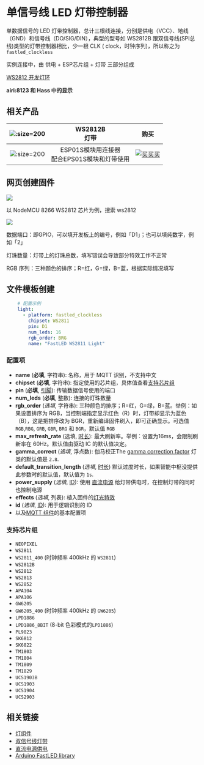 # 单信号线 LED 灯带控制器

单数据信号的 LED 灯带控制器，总计三根线连接，分别是供电（VCC）、地线（GND）和信号线（DO/SIG/DIN），典型的型号如 WS2812B
跟双信号线(SPI总线)类型的灯带控制器相比，少一根 CLK ( clock，时钟序列)，所以称之为 `fastled_clockless`

实例连接中，由 供电 + ESP芯片组 + 灯带 三部分组成


[WS2812 开发灯环](//player.bilibili.com/player.html?aid=35359361&cid=61980878&page=1 ':include :type=iframe width="720" height="1280"')

**airi:8123 和 Hass 中的显示**

## 相关产品

| ![](https://ws1.sinaimg.cn/large/007fN5Xegy1fwxfzyopmcj30xa0k81fn.jpg ':size=200')|  WS2812B<br> 灯带 |  购买 |
|:-:|:-:|:-:|
| ![](https://ws1.sinaimg.cn/large/007fN5Xegy1fwxbejdrw1j30b40b4tdc.jpg ':size=200')  | ESP01S模块用连接器<br> 配合EPS01S模块和灯带使用  |  [![买买买](https://docsify.js.org/_media/icon.svg ':size=30%')](https://item.taobao.com/item.htm?id=551951370518) |



## 网页创建固件

![](https://ws1.sinaimg.cn/large/007fN5Xegy1fwxg8yw6t6j30w60jqtca.jpg)

以 NodeMCU 8266 WS2812 芯片为例，搜索 ws2812  


![](https://ws1.sinaimg.cn/large/007fN5Xegy1fwxda34579j30ku0djmxh.jpg)

数据端口：即GPIO，可以填开发板上的编号，例如「D1」；也可以填纯数字，例如「2」

灯珠数量：灯带上的灯珠总数，填写错误会导致部分特效工作不正常

RGB 序列：三种颜色的排序；R=红，G=绿，B=蓝，根据实际情况填写




## 文件模板创建


```yaml
    # 配置示例
    light:
      - platform: fastled_clockless
        chipset: WS2811
        pin: D1
        num_leds: 16
        rgb_order: BRG
        name: "FastLED WS2811 Light"
```

### 配置项

- **name** (**必填**, 字符串): 名称，用于 MQTT 识别，不支持中文
- **chipset** (**必填**, 字符串): 指定使用的芯片组，具体值查看[支持芯片组](#支持芯片组)
- **pin** (**必填**, [引脚](mqtt/guides/configuration-types#引脚)): 传输数据信号使用的端口
- **num_leds** (**必填**, 整数): 连接的灯珠数量
- **rgb_order** (*选填*, 字符串): 三种颜色的排序；R=红，G=绿，B=蓝。举例：如果设置排序为 RGB，当控制端指定显示红色（R）时，灯带却显示为蓝色（B），这是把排序改为 BGR，重新编译固件刷入，即可正确显示。可选值 `RGB`,`RBG`, `GRB`, `GBR`, `BRG` 和 `BGR`，默认值  `RGB`
- **max_refresh_rate** (选填, [时长](mqtt/guides/configuration-types#时长)): 最大刷新率。举例：设置为16ms，会限制刷新率在 60Hz。默认值由驱动 IC 的默认值决定。
- **gamma_correct** (*选填*, 浮点数): 伽马校正The [gamma correction factor](https://en.wikipedia.org/wiki/Gamma_correction) 灯类的默认值是 `2.8`.
- **default_transition_length** (*选填*, [时长](mqtt/guides/configuration-types#时长)) 默认过度时长，如果智能中枢没提供此参数时的默认值，默认值为 `1s`.
- **power_supply** (*选填*, [ID](mqtt/guides/configuration-types#id)): 使用 [直流电源](mqtt/components/power_supply) 给灯带供电时，在控制灯带的同时也控制电源
- **effects** (*选填*, 列表): 植入固件的[灯光特效](mqtt/components/light/#灯光特效)
- **id** (*选填*, [ID](mqtt/guides/configuration-types#id)): 用于逻辑识别的 ID
- 以及[MQTT 组件](mqtt/components/mqtt#MQTT-组件基本配置项)的基本配置项



### 支持芯片组

- `NEOPIXEL`
- `WS2811`
- `WS2811_400` (时钟频率 400kHz 的 `WS2811`)
- `WS2812B`
- `WS2812`
- `WS2813`
- `WS2852`
- `APA104`
- `APA106`
- `GW6205`
- `GW6205_400` (时钟频率 400kHz 的  `GW6205`)
- `LPD1886`
- `LPD1886_8BIT` (8-bit 色彩模式的`LPD1886`)
- `PL9823`
- `SK6812`
- `SK6822`
- `TM1803`
- `TM1804`
- `TM1809`
- `TM1829`
- `UCS1903B`
- `UCS1903`
- `UCS1904`
- `UCS2903`


## 相关链接

- [灯组件](mqtt/components/light/)
- [双信号线灯带](mqtt/components/light/fastled_spi)
- [直流电源供电](mqtt/components/power_supply)
- [Arduino FastLED library](https://github.com/FastLED/FastLED)
